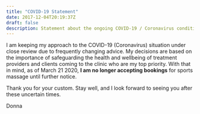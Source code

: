 ```yaml
---
title: "COVID-19 Statement"
date: 2017-12-04T20:19:37Z
draft: false
description: Statement about the ongoing COVID-19 / Coronavirus condition
---
```


I am keeping my approach to the COVID-19 (Coronavirus) situation under close review due to frequently changing advice. My decisions are based on the importance of safeguarding the health and wellbeing of treatment providers and clients coming to the clinic who are my top priority.  With that in mind, as of March 21 2020, **I am no longer accepting bookings** for sports massage until further notice.

Thank you for your custom.  Stay well, and I look forward to seeing you after these uncertain times. 

Donna
